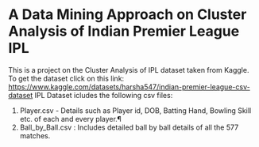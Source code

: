 # A Data Mining Approach on Cluster Analysis of Indian Premier League IPL
This is a project on the Cluster Analysis of IPL dataset taken from Kaggle. To get the dataset click on this link: https://www.kaggle.com/datasets/harsha547/indian-premier-league-csv-dataset
IPL Dataset icludes the following csv files:
1. Player.csv - Details such as Player id, DOB, Batting Hand, Bowling Skill etc. of each and every player.¶
2. Ball_by_Ball.csv : Includes detailed ball by ball details of all the 577 matches.
